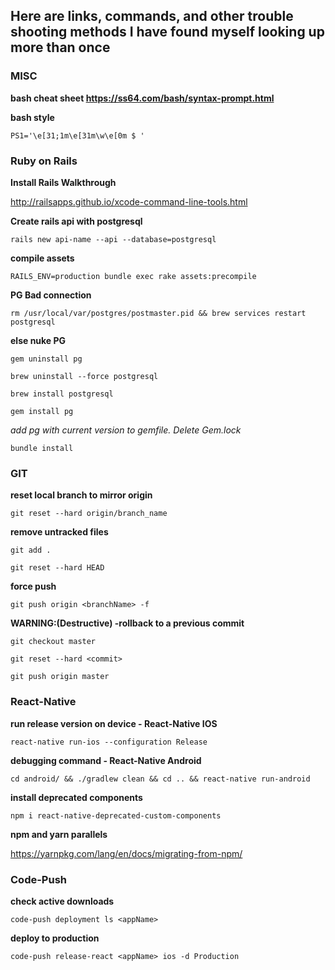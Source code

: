 ## Here are links, commands, and other trouble shooting methods I have found myself looking up more than once

### MISC

**bash cheat sheet https://ss64.com/bash/syntax-prompt.html**

**bash style**

```PS1='\e[31;1m\e[31m\w\e[0m $ '```

### Ruby on Rails

**Install Rails Walkthrough**

http://railsapps.github.io/xcode-command-line-tools.html

**Create rails api with postgresql**

```rails new api-name --api --database=postgresql```

**compile assets**

```RAILS_ENV=production bundle exec rake assets:precompile```

**PG Bad connection**

```rm /usr/local/var/postgres/postmaster.pid && brew services restart postgresql```

**else nuke PG**

```gem uninstall pg```

```brew uninstall --force postgresql```

```brew install postgresql```

```gem install pg```

*add pg with current version to gemfile. Delete Gem.lock*

```bundle install```

### GIT

**reset local branch to mirror origin**

```git reset --hard origin/branch_name```

**remove untracked files**

```git add .```

```git reset --hard HEAD```

**force push**

```git push origin <branchName> -f```

**WARNING:(Destructive) -rollback to a previous commit**

 ```git checkout master```

```git reset --hard <commit>```

```git push origin master```

### React-Native

**run release version on device - React-Native IOS**

```react-native run-ios --configuration Release```

**debugging command - React-Native Android**

```cd android/ && ./gradlew clean && cd .. && react-native run-android```

**install deprecated components**

```npm i react-native-deprecated-custom-components```

**npm and yarn parallels**

https://yarnpkg.com/lang/en/docs/migrating-from-npm/


### Code-Push

**check active downloads**

```code-push deployment ls <appName>```

**deploy to production**

```code-push release-react <appName> ios -d Production```
